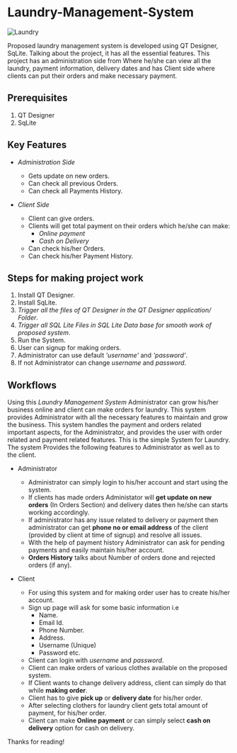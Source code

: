 # Laundry-Management-System



![Laundry](https://user-images.githubusercontent.com/69461207/89923813-c62a1e00-dc1e-11ea-927f-e3e1afe98589.png)



Proposed laundry management system is developed using QT Designer, SqLite.  Talking about the project, it has all the essential features. This project has an administration side from Where he/she can view all the laundry, payment information, delivery dates and has Client side where clients can put their orders and make necessary payment.


## Prerequisites

1. QT Designer
2. SqLite 


## Key Features

- *Administration Side*

  - Gets update on new orders.
  - Can check all previous Orders.
  - Can check all Payments History.

- *Client Side*

  - Client can give orders.
  - Clients will get total payment on their orders which he/she can make:
      - *Online payment*
      - *Cash on Delivery*
  - Can check his/her Orders.
  - Can check his/her Payment History.
  
## Steps for making project work
  
  1. Install QT Designer.
  2. Install SqLite.
  3. *Trigger all the files of QT Designer in the QT Designer application/ Folder*.
  4. *Trigger all SQL Lite Files in SQL Lite Data base for smooth work of proposed system*.
  5. Run the System.
  6. User can signup for making orders.
  7. Administrator can use default *'username'* and *'password'*.
  8. If not Administrator can change *username* and *password*.
  
       
## Workflows

  Using this *Laundry Management System* Administrator can grow his/her business online and client can make orders for laundry. This system provides Administrator with all the     necessary features to maintain and grow the business. This system handles the payment and orders related important aspects, for the Administrator, and provides the user with     order related and payment related features. This is the simple System for Laundry. The system Provides the following features to Administrator as well as to the client.


- Administrator
  
  - Administrator can simply login to his/her account and start using the system.
  - If clients has made orders Administator will **get update on new orders** (In Orders Section) and delivery dates then he/she can starts working accordingly.
  - If administrator has any issue related to delivery or payment then administrator can get **phone no or email address** of the client 
    (provided by client at time of signup) and resolve all issues.
  - With the help of payment history Administrator can ask for pending payments and easily maintain his/her account.
  - **Orders History** talks about Number of orders done and rejected orders (if any).

- Client

  - For using this system and for making order user has to create his/her account.
  - Sign up page will ask for some basic information i.e
      - Name.
      - Email Id.
      - Phone Number.
      - Address.
      - Username (Unique)
      - Password  etc.
  - Client can login with *username* and *password*.
  - Client can make orders of various clothes available on the proposed system.
  - If Client wants to change delivery address, client can simply do that while **making order**.
  - Client has to give **pick up** or **delivery date** for his/her order.
  - After selecting clothers for laundry client gets total amount of payment, for his/her order.
  - Client can make **Online payment** or can simply select **cash on delivery** option for cash on delivery.
  

Thanks for reading!
